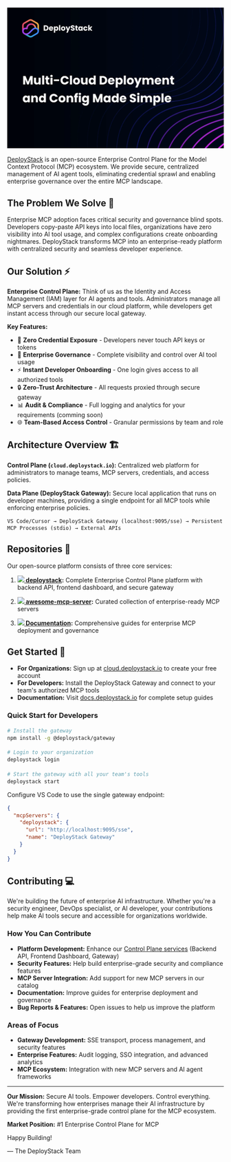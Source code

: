 <p align="center">
  <img src="/profile/deploystack-github-banner.webp" alt="DeployStack Mission">
</p>

[DeployStack](https://deploystack.io) is an open-source Enterprise Control Plane for the Model Context Protocol (MCP) ecosystem. We provide secure, centralized management of AI agent tools, eliminating credential sprawl and enabling enterprise governance over the entire MCP landscape.

## The Problem We Solve 🎯

Enterprise MCP adoption faces critical security and governance blind spots. Developers copy-paste API keys into local files, organizations have zero visibility into AI tool usage, and complex configurations create onboarding nightmares. DeployStack transforms MCP into an enterprise-ready platform with centralized security and seamless developer experience.

## Our Solution ⚡

**Enterprise Control Plane:** Think of us as the Identity and Access Management (IAM) layer for AI agents and tools. Administrators manage all MCP servers and credentials in our cloud platform, while developers get instant access through our secure local gateway.

**Key Features:**
- 🔐 **Zero Credential Exposure** - Developers never touch API keys or tokens
- 🏢 **Enterprise Governance** - Complete visibility and control over AI tool usage
- ⚡ **Instant Developer Onboarding** - One login gives access to all authorized tools
- 🔒 **Zero-Trust Architecture** - All requests proxied through secure gateway
- 📊 **Audit & Compliance** - Full logging and analytics for your requirements (comming soon)
- 🌐 **Team-Based Access Control** - Granular permissions by team and role

## Architecture Overview 🏗️

**Control Plane (`cloud.deploystack.io`):** Centralized web platform for administrators to manage teams, MCP servers, credentials, and access policies.

**Data Plane (DeployStack Gateway):** Secure local application that runs on developer machines, providing a single endpoint for all MCP tools while enforcing enterprise policies.

```
VS Code/Cursor → DeployStack Gateway (localhost:9095/sse) → Persistent MCP Processes (stdio) → External APIs
```

## Repositories 🔧

Our open-source platform consists of three core services:

1. **[<img src="https://github.githubassets.com/favicons/favicon.png" width="15"> deploystack](https://github.com/deploystackio/deploystack):** Complete Enterprise Control Plane platform with backend API, frontend dashboard, and secure gateway

2. **[<img src="https://github.githubassets.com/favicons/favicon.png" width="15"> awesome-mcp-server](https://github.com/deploystackio/awesome-mcp-server):** Curated collection of enterprise-ready MCP servers

3. **[<img src="https://github.githubassets.com/favicons/favicon.png" width="15"> Documentation](https://github.com/deploystackio/documentation):** Comprehensive guides for enterprise MCP deployment and governance

## Get Started 🚀

- **For Organizations:** Sign up at [cloud.deploystack.io](https://cloud.deploystack.io) to create your free account
- **For Developers:** Install the DeployStack Gateway and connect to your team's authorized MCP tools
- **Documentation:** Visit [docs.deploystack.io](https://docs.deploystack.io) for complete setup guides

### Quick Start for Developers

```bash
# Install the gateway
npm install -g @deploystack/gateway

# Login to your organization
deploystack login

# Start the gateway with all your team's tools
deploystack start
```

Configure VS Code to use the single gateway endpoint:
```json
{
  "mcpServers": {
    "deploystack": {
      "url": "http://localhost:9095/sse",
      "name": "DeployStack Gateway"
    }
  }
}
```

## Contributing 💻

We're building the future of enterprise AI infrastructure. Whether you're a security engineer, DevOps specialist, or AI developer, your contributions help make AI tools secure and accessible for organizations worldwide.

### How You Can Contribute

- **Platform Development:** Enhance our [Control Plane services](https://github.com/deploystackio/deploystack) (Backend API, Frontend Dashboard, Gateway)
- **Security Features:** Help build enterprise-grade security and compliance features
- **MCP Server Integration:** Add support for new MCP servers in our catalog
- **Documentation:** Improve guides for enterprise deployment and governance
- **Bug Reports & Features:** Open issues to help us improve the platform

### Areas of Focus

- **Gateway Development:** SSE transport, process management, and security features
- **Enterprise Features:** Audit logging, SSO integration, and advanced analytics
- **MCP Ecosystem:** Integration with new MCP servers and AI agent frameworks

---

**Our Mission:** Secure AI tools. Empower developers. Control everything. We're transforming how enterprises manage their AI infrastructure by providing the first enterprise-grade control plane for the MCP ecosystem.

**Market Position:** #1 Enterprise Control Plane for MCP

Happy Building!

— The DeployStack Team
